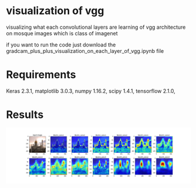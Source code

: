 # visualization of vgg
visualizing  what each convolutional layers are learning of vgg architecture on mosque images which is class of imagenet

if you want to run the code just download the gradcam_plus_plus_visualization_on_each_layer_of_vgg.ipynb file 


# Requirements

Keras  2.3.1,
matplotlib 3.0.3,
numpy 1.16.2,
scipy  1.4.1,
tensorflow 2.1.0,

# Results

![](gradcam++_img_mosque1.png)




